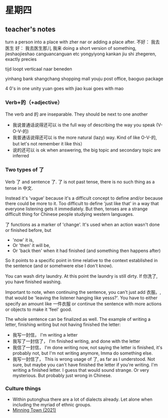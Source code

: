# 星期四



## teacher's notes
turn a person into a place with zher nar or adding a place after.
不好：
我去医生
好：
我去医生那儿
我来
doing a short version of something, jieshaojieshao canguancanguan etc
yongyiyong kankan
jiu shi zhegeren, exactly precies

tijd loopt verticaal naar beneden

yinhang bank
shangchang shopping mall
youju post office, baoguo package

4 0's in one unity
yuan goes with jiao
kuai goes with mao

### Verb+的（+adjective）

The verb and 的 are inseparable. They should be next to one another
- 我说普通话说得还可以 is the full way of describing the way you speak (V-O-V-的)
- 我普通话说得还可以 is the more natural (lazy) way. Kind of like O-V-的, but let's not remember it like this）
- 说的还可以 is ok when answering, the big topic and secondary topic are inferred

### Two types of 了

Verb 了 and sentence 了. 了 is not past tense, there is no such thing as a tense in 中文.

Instead it's 'vague' because it's a difficult concept to define and/or because there could be more to it. Too difficult to define 'just like that' in a way that everyone listening gets it immediately. But then, tenses are a strange difficult thing for Chinese people studying western languages.

了 functions as a marker of 'change'. It's used when an action wasn't done or finished before, but
 - 'now' it is, 
 - Or 'then' it will be,
 - Or 'back then' when it had finished (and something then happens after)

So it points to a specific point in time relative to the context established in the sentence (and or somehwere else I don't know).

You can wash dirty laundry. At this point the laundry is still dirty. If 你洗了, you have finished washing.

Important to note, when continuing the sentence, you can't just add 衣服。, that would be 'leaving the listener hanging like yesss?'. You have to either specify an amount like 一件衣服 or continue the sentence with more actions or objects to make it 'feel' good. 

The whole sentence can be finalized as well. The example of writing a letter, finishing writing but not having finished the letter:
- 我写一封信， I'm writing a letter
- 我写了一封信了， I'm finished writing, and done with the letter
- 我信了一封信， I'm done writing now, not saying the letter is finished, it's probably not, but I'm not writing anymore, Imma do something else.
- 我写一封信了， This is wrong usage of 了, as far as I understood. Not sure, but maybe you can't have finished the letter if you're writing. I'm writing a finished letter. I guess that would sound strange. Or very mysterious. But probably just wrong in Chinese.


### Culture things

- Within putonghua there are a lot of dialects already. Let alone when including the myriad of ethnic groups.
- [Minning Town (2021)](MyDramaListhttps://mydramalist.com)
